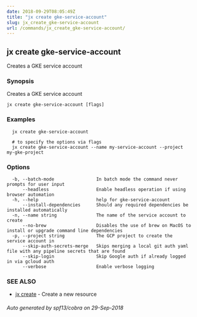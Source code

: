 ```yaml
---
date: 2018-09-29T08:05:49Z
title: "jx create gke-service-account"
slug: jx_create_gke-service-account
url: /commands/jx_create_gke-service-account/
---
```

## jx create gke-service-account

Creates a GKE service account

### Synopsis

Creates a GKE service account

```
jx create gke-service-account [flags]
```

### Examples

```
  jx create gke-service-account
  
  # to specify the options via flags
  jx create gke-service-account --name my-service-account --project my-gke-project
```

### Options

```
  -b, --batch-mode                In batch mode the command never prompts for user input
      --headless                  Enable headless operation if using browser automation
  -h, --help                      help for gke-service-account
      --install-dependencies      Should any required dependencies be installed automatically
  -n, --name string               The name of the service account to create
      --no-brew                   Disables the use of brew on MacOS to install or upgrade command line dependencies
  -p, --project string            The GCP project to create the service account in
      --skip-auth-secrets-merge   Skips merging a local git auth yaml file with any pipeline secrets that are found
      --skip-login                Skip Google auth if already logged in via gcloud auth
      --verbose                   Enable verbose logging
```

### SEE ALSO

* [jx create](/commands/jx_create/)	 - Create a new resource

###### Auto generated by spf13/cobra on 29-Sep-2018

